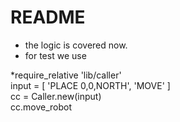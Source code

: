 # README

* the logic is covered now.
* for test we use

*require_relative 'lib/caller' <br/>
input =  [ 'PLACE 0,0,NORTH',  'MOVE' ]<br/>
cc = Caller.new(input)<br/>
cc.move_robot<br/>

